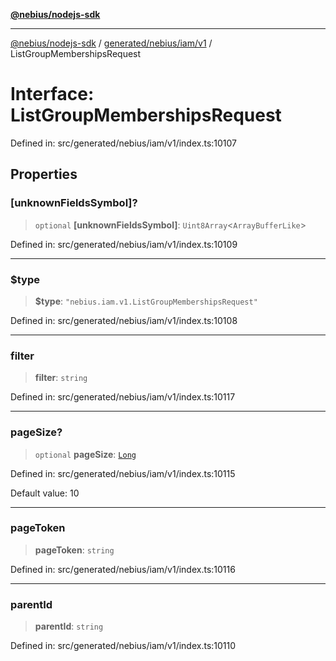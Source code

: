 [**@nebius/nodejs-sdk**](../../../../../README.md)

---

[@nebius/nodejs-sdk](../../../../../README.md) / [generated/nebius/iam/v1](../README.md) / ListGroupMembershipsRequest

# Interface: ListGroupMembershipsRequest

Defined in: src/generated/nebius/iam/v1/index.ts:10107

## Properties

### \[unknownFieldsSymbol\]?

> `optional` **\[unknownFieldsSymbol\]**: `Uint8Array`\<`ArrayBufferLike`\>

Defined in: src/generated/nebius/iam/v1/index.ts:10109

---

### $type

> **$type**: `"nebius.iam.v1.ListGroupMembershipsRequest"`

Defined in: src/generated/nebius/iam/v1/index.ts:10108

---

### filter

> **filter**: `string`

Defined in: src/generated/nebius/iam/v1/index.ts:10117

---

### pageSize?

> `optional` **pageSize**: [`Long`](../../../../../runtime/protos/core/classes/Long.md)

Defined in: src/generated/nebius/iam/v1/index.ts:10115

Default value: 10

---

### pageToken

> **pageToken**: `string`

Defined in: src/generated/nebius/iam/v1/index.ts:10116

---

### parentId

> **parentId**: `string`

Defined in: src/generated/nebius/iam/v1/index.ts:10110
